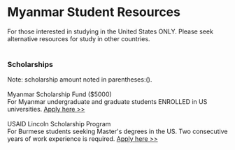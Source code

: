 # Myanmar Student Resources<br>
For those interested in studying in the United States ONLY. Please seek alternative resources for study in other countries.<br>
<br>
### Scholarships<br>
Note: scholarship amount noted in parentheses:().<br>
<br>
Myanmar Scholarship Fund ($5000)<br>
For Myanmar undergraduate and graduate students ENROLLED in US universities. [Apply here >>](https://www.iie.org/Programs/USABCI-Myanmar-Scholarship)<br>
<br>
USAID Lincoln Scholarship Program<br>
For Burmese students seeking Master's degrees in the US. Two consecutive years of work experience is required. [Apply here >>](https://www.iie.org/Programs/USAID-Lincoln-Scholarship-Program)<br>
